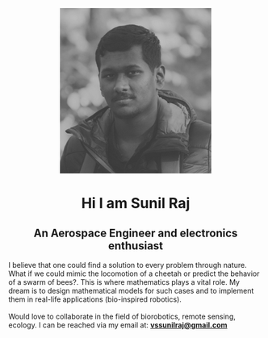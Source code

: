 

<link rel="stylesheet" href="./style.css">

<p align="center">
  <img class="image" src="images/download.png" alt="Ini gambar">
</p>

<h1 align="center"> Hi I am Sunil Raj </h1> 

<h2 align="center"> An Aerospace Engineer and electronics enthusiast </h2>

<div class="container">
  
I believe that one could find a solution to every problem through nature. What if we could mimic the locomotion of a cheetah or predict the behavior of a swarm of bees?. This is  where mathematics plays a vital role. My dream is to design mathematical models for such cases and to implement them in real-life applications (bio-inspired robotics).<br>
<br>
Would love to collaborate in the field of biorobotics, remote sensing, ecology. I can be reached via my email at: <b>vssunilraj@gmail.com</b>

</div>





